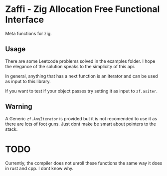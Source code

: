 # Zaffi - Zig Allocation Free Functional Interface

Meta functions for zig.

## Usage
There are some Leetcode problems solved in the examples folder. I hope the
elegance of the solution speaks to the simplicity of this api.

In general, anything that has a next function is an iterator and can be used
as input to this library.

If you want to test if your object passes try setting it as input to
`zf.asiter`.

## Warning
A Generic `zf.AnyIterator` is provided but it is not recomended to use it as
there are lots of foot guns. Just dont make be smart about pointers to the
stack.

# TODO
Currently, the compiler does not unroll these functions the same way it does in
rust and cpp. I dont know why.

